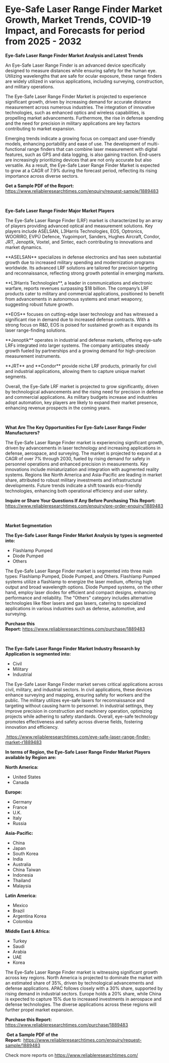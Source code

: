 <p><h1>Eye-Safe Laser Range Finder Market Growth, Market Trends, COVID-19 Impact, and Forecasts for period from 2025 - 2032</h1></p><p><strong>Eye-Safe Laser Range Finder Market Analysis and Latest Trends</strong></p>
<p><p>An Eye-Safe Laser Range Finder is an advanced device specifically designed to measure distances while ensuring safety for the human eye. Utilizing wavelengths that are safe for ocular exposure, these range finders are widely utilized in various applications, including surveying, construction, and military operations.</p><p>The Eye-Safe Laser Range Finder Market is projected to experience significant growth, driven by increasing demand for accurate distance measurement across numerous industries. The integration of innovative technologies, such as enhanced optics and wireless capabilities, is propelling market advancements. Furthermore, the rise in defense spending and the need for precision in military applications are key factors contributing to market expansion.</p><p>Emerging trends indicate a growing focus on compact and user-friendly models, enhancing portability and ease of use. The development of multi-functional range finders that can combine laser measurement with digital features, such as GPS and data logging, is also gaining traction. End-users are increasingly prioritizing devices that are not only accurate but also versatile. As a result, the Eye-Safe Laser Range Finder Market is expected to grow at a CAGR of 7.9% during the forecast period, reflecting its rising importance across diverse sectors.</p></p>
<p><strong>Get a Sample PDF of the Report:&nbsp;</strong> <a href="https://www.reliableresearchtimes.com/enquiry/request-sample/1889483?utm_campaign=2937&utm_medium=2&utm_source=Github&utm_content=ia&utm_term=28032025&utm_id=eye-safe-laser-range-finder">https://www.reliableresearchtimes.com/enquiry/request-sample/1889483</a></p>
<p>&nbsp;</p>
<p><strong>Eye-Safe Laser Range Finder Major Market Players</strong></p>
<p><p>The Eye-Safe Laser Range Finder (LRF) market is characterized by an array of players providing advanced optical and measurement solutions. Key players include ASELSAN, L3Harris Technologies, EOS, Optronics, WOORIRO, EVPÚ Defence, Yugoimport, Sanders, Hughes Aircraft, Condor, JRT, Jenoptik, Voxtel, and Sintec, each contributing to innovations and market dynamics.</p><p>**ASELSAN** specializes in defense electronics and has seen substantial growth due to increased military spending and modernization programs worldwide. Its advanced LRF solutions are tailored for precision targeting and reconnaissance, reflecting strong growth potential in emerging markets.</p><p>**L3Harris Technologies**, a leader in communications and electronic warfare, reports revenues surpassing $18 billion. The company’s LRF products cater to military and commercial applications, positioned to benefit from advancements in autonomous systems and smart weaponry, suggesting robust future growth.</p><p>**EOS** focuses on cutting-edge laser technology and has witnessed a significant rise in demand due to increased defense contracts. With a strong focus on R&D, EOS is poised for sustained growth as it expands its laser range-finding solutions.</p><p>**Jenoptik** operates in industrial and defense markets, offering eye-safe LRFs integrated into larger systems. The company anticipates steady growth fueled by partnerships and a growing demand for high-precision measurement instruments.</p><p>**JRT** and **Condor** provide niche LRF products, primarily for civil and industrial applications, allowing them to capture unique market segments. </p><p>Overall, the Eye-Safe LRF market is projected to grow significantly, driven by technological advancements and the rising need for precision in defense and commercial applications. As military budgets increase and industries adopt automation, key players are likely to expand their market presence, enhancing revenue prospects in the coming years.</p></p>
<p>&nbsp;</p>
<p><strong>What Are The Key Opportunities For Eye-Safe Laser Range Finder Manufacturers?</strong></p>
<p><p>The Eye-Safe Laser Range Finder market is experiencing significant growth, driven by advancements in laser technology and increasing applications in defense, aerospace, and surveying. The market is projected to expand at a CAGR of over 7% through 2030, fueled by rising demand for safety in personnel operations and enhanced precision in measurements. Key innovations include miniaturization and integration with augmented reality systems. Regions like North America and Asia-Pacific are leading in market share, attributed to robust military investments and infrastructural developments. Future trends indicate a shift towards eco-friendly technologies, enhancing both operational efficiency and user safety.</p></p>
<p><strong>Inquire or Share Your Questions If Any Before Purchasing This Report:</strong> <a href="https://www.reliableresearchtimes.com/enquiry/pre-order-enquiry/1889483?utm_campaign=2937&utm_medium=2&utm_source=Github&utm_content=ia&utm_term=28032025&utm_id=eye-safe-laser-range-finder">https://www.reliableresearchtimes.com/enquiry/pre-order-enquiry/1889483</a></p>
<p>&nbsp;</p>
<p><strong>Market Segmentation</strong></p>
<p><strong>The Eye-Safe Laser Range Finder Market Analysis by types is segmented into:</strong></p>
<p><ul><li>Flashlamp Pumped</li><li>Diode Pumped</li><li>Others</li></ul></p>
<p><p>The Eye-Safe Laser Range Finder market is segmented into three main types: Flashlamp Pumped, Diode Pumped, and Others. Flashlamp Pumped systems utilize a flashlamp to energize the laser medium, offering high output and broad wavelength options. Diode Pumped systems, on the other hand, employ laser diodes for efficient and compact designs, enhancing performance and reliability. The "Others" category includes alternative technologies like fiber lasers and gas lasers, catering to specialized applications in various industries such as defense, automotive, and surveying.</p></p>
<p><strong>Purchase this Report:&nbsp;</strong><a href="https://www.reliableresearchtimes.com/purchase/1889483?utm_campaign=2937&utm_medium=2&utm_source=Github&utm_content=ia&utm_term=28032025&utm_id=eye-safe-laser-range-finder">https://www.reliableresearchtimes.com/purchase/1889483</a></p>
<p>&nbsp;</p>
<p><strong>The Eye-Safe Laser Range Finder Market Industry Research by Application is segmented into:</strong></p>
<p><ul><li>Civil</li><li>Military</li><li>Industrial</li></ul></p>
<p><p>The Eye-Safe Laser Range Finder market serves critical applications across civil, military, and industrial sectors. In civil applications, these devices enhance surveying and mapping, ensuring safety for workers and the public. The military utilizes eye-safe lasers for reconnaissance and targeting without causing harm to personnel. In industrial settings, they improve precision in construction and machinery operation, optimizing projects while adhering to safety standards. Overall, eye-safe technology promotes effectiveness and safety across diverse fields, fostering innovation and efficiency.</p></p>
<p><a href="https://www.reliableresearchtimes.com/eye-safe-laser-range-finder-market-r1889483?utm_campaign=2937&utm_medium=2&utm_source=Github&utm_content=ia&utm_term=28032025&utm_id=eye-safe-laser-range-finder">&nbsp;https://www.reliableresearchtimes.com/eye-safe-laser-range-finder-market-r1889483</a></p>
<p><strong>In terms of Region, the Eye-Safe Laser Range Finder Market Players available by Region are:</strong></p>
<p>
    <p> <strong> North America: </strong>
        <ul>
            <li>United States</li>
            <li>Canada</li>
        </ul>
        </p> 
    <p> <strong> Europe: </strong>
        <ul>
            <li>Germany</li>
            <li>France</li>
            <li>U.K.</li>
            <li>Italy</li>
            <li>Russia</li>
        </ul>
        </p> 
    <p> <strong> Asia-Pacific: </strong>
        <ul>
            <li>China</li>
            <li>Japan</li>
            <li>South Korea</li>
            <li>India</li>
            <li>Australia</li>
            <li>China Taiwan</li>
            <li>Indonesia</li>
            <li>Thailand</li>
            <li>Malaysia</li>
        </ul>
        </p> 
    <p> <strong> Latin America: </strong>
        <ul>
            <li>Mexico</li>
            <li>Brazil</li>
            <li>Argentina Korea</li>
            <li>Colombia</li>
        </ul>
        </p> 
    <p> <strong> Middle East & Africa: </strong>
        <ul>
            <li>Turkey</li>
            <li>Saudi</li>
            <li>Arabia</li>
            <li>UAE</li>
            <li>Korea</li>
        </ul>
    </p>
    </p>
<p><p>The Eye-Safe Laser Range Finder market is witnessing significant growth across key regions. North America is projected to dominate the market with an estimated share of 35%, driven by technological advancements and defense applications. APAC follows closely with a 30% share, supported by rising demand in industrial sectors. Europe holds a 20% share, while China is expected to capture 15% due to increased investments in aerospace and defense technologies. The diverse applications across these regions will further propel market expansion.</p></p>
<p><strong>Purchase this Report: </strong><a href="https://www.reliableresearchtimes.com/purchase/1889483?utm_campaign=2937&utm_medium=2&utm_source=Github&utm_content=ia&utm_term=28032025&utm_id=eye-safe-laser-range-finder">https://www.reliableresearchtimes.com/purchase/1889483</a></p>
<p>&nbsp;<strong>Get a Sample PDF of the Report:&nbsp;&nbsp;</strong><a href="https://www.reliableresearchtimes.com/enquiry/request-sample/1889483?utm_campaign=2937&utm_medium=2&utm_source=Github&utm_content=ia&utm_term=28032025&utm_id=eye-safe-laser-range-finder">https://www.reliableresearchtimes.com/enquiry/request-sample/1889483</a></p>
<p><strong></strong></p>
<p>Check more reports on <a href="https://www.reliableresearchtimes.com/?utm_campaign=2937&utm_medium=2&utm_source=Github&utm_content=ia&utm_term=28032025&utm_id=eye-safe-laser-range-finder">https://www.reliableresearchtimes.com/</a></p>